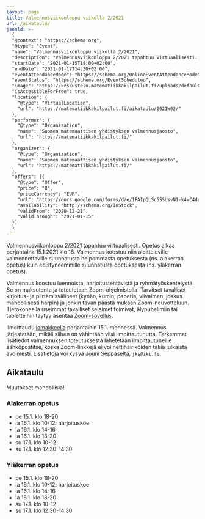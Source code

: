 ```yaml
---
layout: page
title: Valmennusviikonloppu viikolla 2/2021
url: /aikataulu/
jsonld: >-
  {
  "@context": "https://schema.org",
  "@type": "Event",
  "name": "Valmennusviikonloppu viikolla 2/2021",
  "description": "Valmennusviikonloppu 2/2021 tapahtuu virtuaalisesti. Tilaisuus alkaa perjantaina 15.1.2021 klo 18 ja jatkuu lauantaina ja sunnuntaina. Valmennus on maksutonta.",
  "startDate": "2021-01-15T18:00+02:00",
  "endDate": "2021-01-17T14:30+02:00",
  "eventAttendanceMode": "https://schema.org/OnlineEventAttendanceMode",
  "eventStatus": "https://schema.org/EventScheduled",
  "image": "https://keskustelu.matematiikkakilpailut.fi/uploads/default/original/1X/903d26f2a2a48285467275e06546a35b2f203482.png",
  "isAccessibleForFree": true,
  "location": {
    "@type": "VirtualLocation",
    "url": "https://matematiikkakilpailut.fi/aikataulu/2021W02/"
  },
  "performer": {
    "@type": "Organization",
    "name": "Suomen matemaattisen yhdistyksen valmennusjaosto",
    "url": "https://matematiikkakilpailut.fi/"
  },
  "organizer": {
    "@type": "Organization",
    "name": "Suomen matemaattisen yhdistyksen valmennusjaosto",
    "url": "https://matematiikkakilpailut.fi/"
  },
  "offers": [{
    "@type": "Offer",
    "price": "0",
    "priceCurrency": "EUR",
    "url": "https://docs.google.com/forms/d/e/1FAIpQLSc5SSUsvN1-k4vC4dciMAPGP46t_2V35wcLfcj9g9D-lUdcdA/viewform?usp=sf_link&hl=fi",
    "availability": "http://schema.org/InStock",
    "validFrom": "2020-12-28",
    "validThrough": "2021-01-15"
  }]
  }
---
```


Valmennusviikonloppu 2/2021 tapahtuu virtuaalisesti.
Opetus alkaa perjantaina 15.1.2021 klo 18.
Valmennus koostuu niin aloitteleville valmennettaville
suunnatusta helpommasta opetuksesta (ns. alakerran opetus)
kuin edistyneemmille suunnatusta opetuksesta (ns. yläkerran opetus).

Valmennus koostuu luennoista, harjoitustehtävistä ja
ryhmätyöskentelystä. Se on maksutonta ja toteutetaan Zoom-ohjelmistolla.
Tarvitset tavalliset kirjoitus- ja piirtämisvälineet (kynän, kumin, paperia,
viivaimen, joskus mahdollisesti harpin) ja jonkin tavan päästä mukaan
Zoom-neuvotteluun. Tietokoneella useimmat tavalliset selaimet toimivat,
älypuhelimiin tai tabletteihin täytyy asentaa [Zoom-sovellus](https://zoom.us/download).

Ilmoittaudu [lomakkeella] perjantaihin 15.1. mennessä.
Valmennus järjestetään, mikäli siihen on vähintään viisi ilmoittautunutta.
Tarkemmat lisätiedot valmennuksen toteutuksesta lähetetään
ilmoittautuneille sähköpostitse, koska Zoom-linkkejä ei voi nettihäiriköiden
takia julkaista avoimesti.
Lisätietoja voi kysyä [Jouni Seppäseltä](mailto:jks@iki.fi), `jks@iki.fi`.

[lomakkeella]: https://docs.google.com/forms/d/e/1FAIpQLSc5SSUsvN1-k4vC4dciMAPGP46t_2V35wcLfcj9g9D-lUdcdA/viewform?usp=sf_link&hl=fi

## Aikataulu

Muutokset mahdollisia!

### Alakerran opetus

- pe 15.1. klo 18-20
- la 16.1. klo 10-12: harjoituskoe
- la 16.1. klo 14-16
- la 16.1. klo 18-20
- su 17.1. klo 10-12
- su 17.1. klo 12.30-14.30

### Yläkerran opetus

- pe 15.1. klo 18-20
- la 16.1. klo 10-12: harjoituskoe
- la 16.1. klo 14-16
- la 16.1. klo 18-20
- su 17.1. klo 10-12
- su 17.1. klo 12.30-14.30
